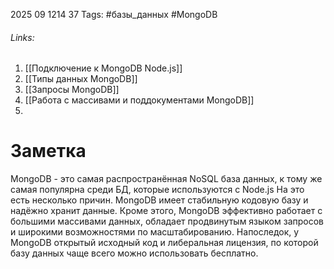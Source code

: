 2025 09 1214 37
Tags: #базы_данных #MongoDB
###### Links: 
1) [[Подключение к MongoDB Node.js]]
2) [[Типы данных MongoDB]]
3) [[Запросы MongoDB]]
4) [[Работа с массивами и поддокументами MongoDB]]
5) 
# Заметка
MongoDB - это самая распространённая NoSQL база данных, к тому же самая популярна среди БД, которые используются с Node.js
На это есть несколько причин. MongoDB имеет стабильную кодовую базу и надёжно хранит данные. Кроме этого, MongoDB эффективно работает с большими массивами данных, обладает продвинутым языком запросов и широкими возможностями по масштабированию. Напоследок, у MongoDB открытый исходный код и либеральная лицензия, по которой базу данных чаще всего можно использовать бесплатно.
